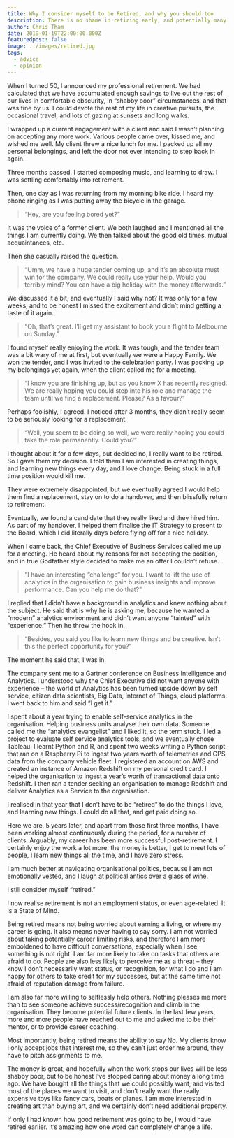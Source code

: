 ```yaml
---
title: Why I consider myself to be Retired, and why you should too
description: There is no shame in retiring early, and potentially many benefits.
author: Chris Tham
date: 2019-01-19T22:00:00.000Z
featuredpost: false
image: ../images/retired.jpg
tags:
  - advice
  - opinion
---
```

When I turned 50, I announced my professional retirement. We had calculated that we have accumulated enough savings to live out the rest of our lives in comfortable obscurity, in “shabby poor” circumstances, and that was fine by us. I could devote the rest of my life in creative pursuits, the occasional travel, and lots of gazing at sunsets and long walks.

I wrapped up a current engagement with a client and said I wasn’t planning on accepting any more work. Various people came over, kissed me, and wished me well. My client threw a nice lunch for me. I packed up all my personal belongings, and left the door not ever intending to step back in again.

Three months passed. I started composing music, and learning to draw. I was settling comfortably into retirement.

Then, one day as I was returning from my morning bike ride, I heard my phone ringing as I was putting away the bicycle in the garage.

> “Hey, are you feeling bored yet?”

It was the voice of a former client. We both laughed and I mentioned all the things I am currently doing. We then talked about the good old times, mutual acquaintances, etc.

Then she casually raised the question.

> “Umm, we have a huge tender coming up, and it’s an absolute must win for the company. We could really use your help. Would you terribly mind? You can have a big holiday with the money afterwards.”

We discussed it a bit, and eventually I said why not? It was only for a few weeks, and to be honest I missed the excitement and didn’t mind getting a taste of it again.

> “Oh, that’s great. I’ll get my assistant to book you a flight to Melbourne on Sunday.”

I found myself really enjoying the work. It was tough, and the tender team was a bit wary of me at first, but eventually we were a Happy Family. We won the tender, and I was invited to the celebration party. I was packing up my belongings yet again, when the client called me for a meeting.

> “I know you are finishing up, but as you know X has recently resigned. We are really hoping you could step into his role and manage the team until we find a replacement. Please? As a favour?”

Perhaps foolishly, I agreed. I noticed after 3 months, they didn’t really seem to be seriously looking for a replacement.

> “Well, you seem to be doing so well, we were really hoping you could take the role permanently. Could you?”

I thought about it for a few days, but decided no, I really want to be retired. So I gave them my decision. I told them I am interested in creating things, and learning new things every day, and I love change. Being stuck in a full time position would kill me.

They were extremely disappointed, but we eventually agreed I would help them find a replacement, stay on to do a handover, and then blissfully return to retirement.

Eventually, we found a candidate that they really liked and they hired him. As part of my handover, I helped them finalise the IT Strategy to present to the Board, which I did literally days before flying off for a nice holiday.

When I came back, the Chief Executive of Business Services called me up for a meeting. He heard about my reasons for not accepting the position, and in true Godfather style decided to make me an offer I couldn’t refuse.

> “I have an interesting “challenge” for you. I want to lift the use of analytics in the organisation to gain business insights and improve performance. Can you help me do that?”

I replied that I didn’t have a background in analytics and knew nothing about the subject. He said that is why he is asking me, because he wanted a “modern” analytics environment and didn’t want anyone “tainted” with “experience.” Then he threw the hook in.

> “Besides, you said you like to learn new things and be creative. Isn’t this the perfect opportunity for you?”

The moment he said that, I was in.

The company sent me to a Gartner conference on Business Intelligence and Analytics. I understood why the Chief Executive did not want anyone with experience – the world of Analytics has been turned upside down by self service, citizen data scientists, Big Data, Internet of Things, cloud platforms. I went back to him and said “I get it.”

I spent about a year trying to enable self-service analytics in the organisation. Helping business units analyse their own data. Someone called me the “analytics evangelist” and I liked it, so the term stuck. I led a project to evaluate self service analytics tools, and we eventually chose Tableau. I learnt Python and R, and spent two weeks writing a Python script that ran on a Raspberry Pi to ingest two years worth of telemetries and GPS data from the company vehicle fleet. I registered an account on AWS and created an instance of Amazon Redshift on my personal credit card. I helped the organisation to ingest a year’s worth of transactional data onto Redshift. I then ran a tender seeking an organisation to manage Redshift and deliver Analytics as a Service to the organisation.

I realised in that year that I don’t have to be “retired” to do the things I love, and learning new things. I could do all that, and get paid doing so.

Here we are, 5 years later, and apart from those first three months, I have been working almost continuously during the period, for a number of clients. Arguably, my career has been more successful post-retirement. I certainly enjoy the work a lot more, the money is better, I get to meet lots of people, I learn new things all the time, and I have zero stress.

I am much better at navigating organisational politics, because I am not emotionally vested, and I laugh at political antics over a glass of wine.

I still consider myself “retired.”

I now realise retirement is not an employment status, or even age-related. It is a State of Mind.

Being retired means not being worried about earning a living, or where my career is going. It also means never having to say sorry. I am not worried about taking potentially career limiting risks, and therefore I am more emboldened to have difficult conversations, especially when I see something is not right. I am far more likely to take on tasks that others are afraid to do. People are also less likely to perceive me as a threat – they know I don’t necessarily want status, or recognition, for what I do and I am happy for others to take credit for my successes, but at the same time not afraid of reputation damage from failure.

I am also far more willing to selflessly help others. Nothing pleases me more than to see someone achieve success/recognition and climb in the organisation. They become potential future clients. In the last few years, more and more people have reached out to me and asked me to be their mentor, or to provide career coaching.

Most importantly, being retired means the ability to say No. My clients know I only accept jobs that interest me, so they can’t just order me around, they have to pitch assignments to me.

The money is great, and hopefully when the work stops our lives will be less shabby poor, but to be honest I’ve stopped caring about money a long time ago. We have bought all the things that we could possibly want, and visited most of the places we want to visit, and don’t really want the really expensive toys like fancy cars, boats or planes. I am more interested in creating art than buying art, and we certainly don’t need additional property.

If only I had known how good retirement was going to be, I would have retired earlier. It’s amazing how one word can completely change a life.
